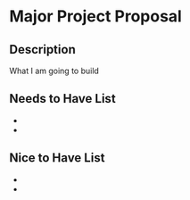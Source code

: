 # Major Project Proposal

## Description
What I am going to build

## Needs to Have List
-
-

## Nice to Have List
-
-
